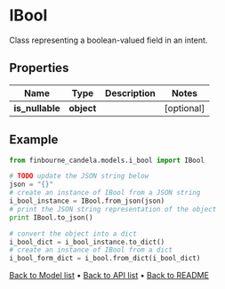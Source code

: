 # IBool

Class representing a boolean-valued field in an intent.

## Properties
Name | Type | Description | Notes
------------ | ------------- | ------------- | -------------
**is_nullable** | **object** |  | [optional] 

## Example

```python
from finbourne_candela.models.i_bool import IBool

# TODO update the JSON string below
json = "{}"
# create an instance of IBool from a JSON string
i_bool_instance = IBool.from_json(json)
# print the JSON string representation of the object
print IBool.to_json()

# convert the object into a dict
i_bool_dict = i_bool_instance.to_dict()
# create an instance of IBool from a dict
i_bool_form_dict = i_bool.from_dict(i_bool_dict)
```
[Back to Model list](../README.md#documentation-for-models) &#8226; [Back to API list](../README.md#documentation-for-api-endpoints) &#8226; [Back to README](../README.md)


